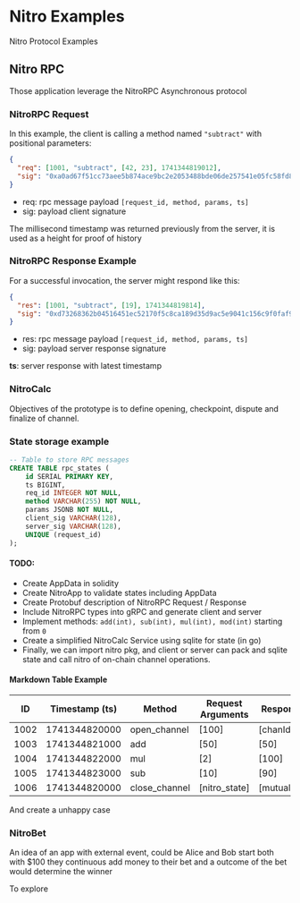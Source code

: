 # Nitro Examples
Nitro Protocol Examples

## Nitro RPC

Those application leverage the NitroRPC Asynchronous protocol

### NitroRPC Request

In this example, the client is calling a method named `"subtract"` with positional parameters:

```json
{
  "req": [1001, "subtract", [42, 23], 1741344819012],
  "sig": "0xa0ad67f51cc73aee5b874ace9bc2e2053488bde06de257541e05fc58fd8c4f149cca44f1c702fcbdbde0aa09bcd24456f465e5c3002c011a3bc0f317df7777d2"
}
```

- req: rpc message payload `[request_id, method, params, ts]`
- sig: payload client signature

The millisecond timestamp was returned previously from the server, it is used as a height for proof of history

### NitroRPC Response Example

For a successful invocation, the server might respond like this:

```json
{
  "res": [1001, "subtract", [19], 1741344819814],
  "sig": "0xd73268362b04516451ec52170f5c8ca189d35d9ac5e9041c156c9f0faf9aebd2891309e3b2b5d8788578ab3449c96f7aa81aefb25482b53f02bac42c65f806e5"
}
```

- res: rpc message payload `[request_id, method, params, ts]`
- sig: payload server response signature

**ts**: server response with latest timestamp

### NitroCalc

Objectives of the prototype is to define opening, checkpoint, dispute and finalize of channel.

### State storage example

```sql
-- Table to store RPC messages
CREATE TABLE rpc_states (
    id SERIAL PRIMARY KEY,
    ts BIGINT,
    req_id INTEGER NOT NULL,
    method VARCHAR(255) NOT NULL,
    params JSONB NOT NULL,
    client_sig VARCHAR(128),
    server_sig VARCHAR(128),
    UNIQUE (request_id)
);
```

#### TODO:
- Create AppData in solidity
- Create NitroApp to validate states including AppData
- Create Protobuf description of NitroRPC Request / Response
- Include NitroRPC types into gRPC and generate client and server
- Implement methods: `add(int), sub(int), mul(int), mod(int)` starting from `0`
- Create a simplified NitroCalc Service using sqlite for state (in go)
- Finally, we can import nitro pkg, and client or server can pack and sqlite state and call nitro of on-chain channel operations.

#### Markdown Table Example

| ID   | Timestamp (ts)     | Method         | Request Arguments                  | Response Arguments                |
|------|--------------------|----------------|------------------------------------|-----------------------------------|
| 1002 | 1741344820000      | open_channel   | [100]          | [chanId]                      |
| 1003 | 1741344821000      | add    | [50]              | [50]                      |
| 1004 | 1741344822000      | mul   | [2]                      | [100]                  |
| 1005 | 1741344823000      | sub | [10]                     | [90]        |
| 1006 | 1741344820000      | close_channel   | [nitro_state]          | [mutually_signed_state]                      |

And create a unhappy case

### NitroBet

An idea of an app with external event, could be 
Alice and Bob start both with $100
they continuous add money to their bet
and a outcome of the bet would determine the winner

To explore
